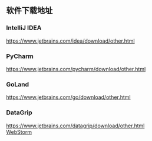 ## 软件下载地址
### IntelliJ IDEA
https://www.jetbrains.com/idea/download/other.html
### PyCharm
https://www.jetbrains.com/pycharm/download/other.html
### GoLand
https://www.jetbrains.com/go/download/other.html
### DataGrip
https://www.jetbrains.com/datagrip/download/other.html  
<a href="https://www.jetbrains.com/webstorm/download/other.html" target="_blank">WebStorm</a>


